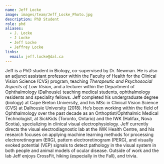 ```yaml
---
name: Jeff Locke
image: images/team/Jeff_Locke_Photo.jpg
description: PhD Student
role: phd
aliases:
  - J. Locke
  - J Locke
  - Jeff Locke
  - Jeffrey Locke
links:
  email: jeff.locke@dal.ca
---
```


Jeff is a PhD student in Biology, co-supervised by Dr. Newman. He is also an adjunct assistant professor within the Faculty of Health for the Clinical Vision Science (CVS) program, teaching _Therapeutic and Psychosocial Aspects of Low Vision_, and a lecturer within the Department of Ophthalmology (Dalhousie) teaching medical students, ophthalmology residents and speciality fellows. Jeff completed his undergraduate degree (biology) at Cape Breton University, and his MSc in Clinical Vision Science (CVS) at Dalhousie University (2018). He’s been working within the field of Ophthalmology over the past decade as an Orthoptist/Ophthalmic Medical Technologist, at SickKids (Toronto, Ontario) and the IWK (Halifax, Nova Scotia), specializing in clinical visual electrophysiology. Jeff currently directs the visual electrodiagnostic lab at the IWK Health Centre, and his research focuses on applying machine learning methods for processing electroretinogram (ERG), pattern electroretinogram (PERG), and visually evoked potential (VEP) signals to detect pathology in the visual system in both people and animal models of ocular disease.  Outside of work and the lab Jeff enjoys CrossFit, hiking (especially in the Fall), and trivia.  